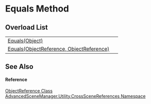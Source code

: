 # Equals Method


## Overload List
<table>
<tr>
<td><a href="M_AdvancedSceneManager_Utility_CrossSceneReferences_ObjectReference_Equals_1.md">Equals(Object)</a></td>
<td> </td></tr>
<tr>
<td><a href="M_AdvancedSceneManager_Utility_CrossSceneReferences_ObjectReference_Equals.md">Equals(ObjectReference, ObjectReference)</a></td>
<td> </td></tr>
</table>

## See Also


#### Reference
<a href="T_AdvancedSceneManager_Utility_CrossSceneReferences_ObjectReference.md">ObjectReference Class</a>  
<a href="N_AdvancedSceneManager_Utility_CrossSceneReferences.md">AdvancedSceneManager.Utility.CrossSceneReferences Namespace</a>  

